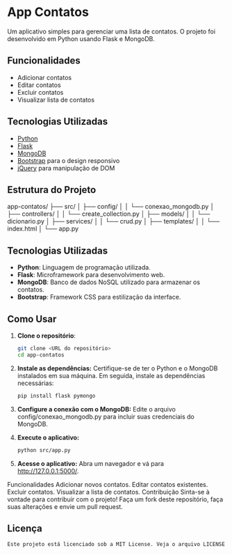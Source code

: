 # App Contatos

Um aplicativo simples para gerenciar uma lista de contatos. O projeto foi desenvolvido em Python usando Flask e MongoDB.

## Funcionalidades

- Adicionar contatos
- Editar contatos
- Excluir contatos
- Visualizar lista de contatos

## Tecnologias Utilizadas

- [Python](https://www.python.org/) 
- [Flask](https://flask.palletsprojects.com/) 
- [MongoDB](https://www.mongodb.com/)
- [Bootstrap](https://getbootstrap.com/) para o design responsivo
- [jQuery](https://jquery.com/) para manipulação de DOM

## Estrutura do Projeto

app-contatos/ ├── src/ │ ├── config/ │ │ └── conexao_mongodb.py │ ├── controllers/ │ │ └── create_collection.py │ ├── models/ │ │ └── dicionario.py │ ├── services/ │ │ └── crud.py │ ├── templates/ │ │ └── index.html │ └── app.py


## Tecnologias Utilizadas

- **Python**: Linguagem de programação utilizada.
- **Flask**: Microframework para desenvolvimento web.
- **MongoDB**: Banco de dados NoSQL utilizado para armazenar os contatos.
- **Bootstrap**: Framework CSS para estilização da interface.

## Como Usar

1. **Clone o repositório**:
   ```bash
   git clone <URL do repositório>
   cd app-contatos

2. **Instale as dependências:**
 Certifique-se de ter o Python e o MongoDB instalados em sua máquina. Em seguida, instale as dependências necessárias:
    ```bash
    pip install flask pymongo

3. **Configure a conexão com o MongoDB:**
Edite o arquivo config/conexao_mongodb.py para incluir suas credenciais do MongoDB.

4. **Execute o aplicativo:**
    ```bash
    python src/app.py

5. **Acesse o aplicativo:** Abra um navegador e vá para http://127.0.0.1:5000/.

Funcionalidades
Adicionar novos contatos.
Editar contatos existentes.
Excluir contatos.
Visualizar a lista de contatos.
Contribuição
Sinta-se à vontade para contribuir com o projeto! Faça um fork deste repositório, faça suas alterações e envie um pull request.

## Licença
   ```bash
   Este projeto está licenciado sob a MIT License. Veja o arquivo LICENSE para mais detalhes.